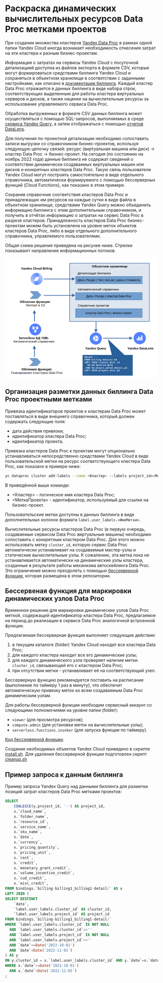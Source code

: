 # Раскраска динамических вычислительных ресурсов Data Proc метками проектов

При создании множества кластеров [Yandex Data Proc](https://cloud.yandex.ru/services/data-proc) в рамках одной папки Yandex Cloud иногда возникает необходимость отнесения затрат на эти кластера к разным бизнес-проектам.

Информация о затратах на сервисы Yandex Cloud с посуточной детализацией доступна из файлов экспорта в формате CSV, которые могут формироваться средствами биллинга Yandex Cloud и сохраняться в объектном хранилище в соответствии с заданными настройками, как описано в [документации биллинга](https://cloud.yandex.ru/docs/billing/operations/get-folder-report). Каждый кластер Data Proc отражается в данных биллинга в виде набора строк, соответствующих выделенным для работы кластера виртуальных серверов и дисков, а также наценке на вычислительные ресурсы за использование управляемого сервиса Data Proc.

Обработка выгруженных в формате CSV данных биллинга может осуществляться с помощью SQL-запросов, выполняемых в среде [сервиса Yandex Query](https://cloud.yandex.ru/docs/query/tutorials/billing), а затем отображаться с помощью [отчетов DataLens](https://cloud.yandex.ru/docs/query/tutorials/datalens).

Для получения по-проектной детализации необходимо сопоставить записи выгрузки со справочником бизнес-проектов, используя следующую цепочку связей: ресурс (виртуальная машина или диск) -> кластер Data Proc -> бизнес-проект. На сегодня (по состоянию на ноябрь 2022 года) данные биллинга не содержат сведений о соответствии динамически создаваемых виртуальных машин или дисков и конкретных кластеров Data Proc. Такую связь пользователи Yandex Cloud могут построить самостоятельно в виде отдельного справочника, автоматически формируемого с помощью бессерверных функций (Cloud Functions), как показано в этом примере.

Сохранив справочник соответствия кластеров Data Proc и принадлежащих им ресурсов на каждые сутки в виде файла в объектном хранилище, средствами Yandex Query можно объединить информацию биллинга с этим дополнительным справочником, и получить в отчётах информацию о затратах на сервис Data Proc в разрезе кластеров. Принадлежность кластеров Data Proc бизнес-проектам можем быть установлена на уровне меток объектов кластеров Data Proc, либо в виде отдельного дополнительного справочника, управляемого пользователями.

Общая схема решения приведена на рисунке ниже. Стрелки показывают направление информационных потоков.

![Схема решения](images/solution-schema.png)

## Организация разметки данных биллинга Data Proc проектными метками

Привязка идентификаторов проектов к кластерам Data Proc может поставляться в виде внешнего справочника, который должен содержать следующие поля:
* дата действия привязки;
* идентификатор кластера Data Proc;
* идентификатор проекта.

Привязка кластеров Data Proc к проектам могут опционально устанавливаться непосредственно средствами Yandex Cloud в виде пользовательской метки на ресурс соответствующего кластера Data Proc, как показано в примере ниже:

```bash
yc dataproc cluster add-labels --name <Кластер> --labels project_id=<МеткаПроекта>
```

В приведённой выше команде:
* <Кластер> - логическое имя кластера Data Proc;
* <МеткаПроекта> - идентификатор, используемый для ссылки на бизнес-проект.

Пользовательские метки доступны в данных биллинга в виде дополнительных колонок формата `label.user_labels.<ИмяМетки>`.

Вычислительные ресурсы кластеров Data Proc (в первую очередь, создаваемые сервисом Data Proc виртуальные машины) необходимо сопоставить с конкретным кластером Data Proc. Для этого можно использовать метку `cluster_id`, которую сервис Data Proc автоматически устанавливает на создаваемые мастер-узлы и статические вычислительные узлы. К сожалению, эта метка пока не устанавливается автоматически на динамические узлы кластера, созданные в результате работы механизма автоскейлинга Data Proc. Это ограничение можно преодолеть с помощью [бессерверной функции](https://cloud.yandex.ru/services/functions), которая размещена в этом репозитории.

## Бессервеная функция для маркировки динамических узлов Data Proc

Временное решение для маркировки динамических узлов Data Proc меткой, содержащей идентификатор кластера Data Proc, предлагаемое на период до реализации в сервисе Data Proc аналогичной встроенной функции.

Предлагаемая бессерверная функция выполняет следующие действия:
1. в текущем каталоге (folder) Yandex Cloud находит все кластера Data Proc;
2. для каждого кластера находит все его динамические узлы;
3. для каждого динамического узла проверяет наличие метки `cluster_id`, связывающей его с кластером Data Proc;
4. при отсутствии метки - устанавливает её на соответствующий узел.

Бессерверную функцию рекомендуется поставить на расписание (выполнение по таймеру 1 раз в минуту), что обеспечит автоматическую привязку меток ко всем создаваемым Data Proc динамическим узлам.

Для работы бессерверной функции необходим сервисный аккаунт со следующими полномочиями на уровне папки (folder):
* `viewer` (для просмотра ресурсов);
* `compute.admin` (для установки меток на вычислительные узлы);
* `serverless.functions.invoker` (для запуска функции по таймеру).

[Код бессерверной функции](https://github.com/zinal/yc-dataproc-snippets/blob/main/dp-compute-colorizer/cf/cfunc.py).

Создание необходимых объектов Yandex Cloud приведено в скрипте [install.sh](https://github.com/zinal/yc-dataproc-snippets/blob/main/dp-compute-colorizer/install.sh). Для удаления бессерверной функции подготовлен скрипт [cleanup.sh](https://github.com/zinal/yc-dataproc-snippets/blob/main/dp-compute-colorizer/cleanup.sh)

## Пример запроса к данным биллинга

Пример запроса Yandex Query над данными биллинга для разметки позиций затрат кластеров Data Proc метками проектов:

```SQL
SELECT
    COALESCE(y.project_id, '-') AS project_id,
    x.`cloud_name`,
    x.`folder_name`,
    x.`resource_id`,
    x.`service_name`,
    x.`sku_name`,
    x.`date`,
    x.`currency`,
    x.`pricing_quantity`,
    x.`pricing_unit`,
    x.`cost`,
    x.`credit`,
    x.`monetary_grant_credit`,
    x.`volume_incentive_credit`,
    x.`cud_credit`,
    x.`misc_credit`,
FROM bindings.`billing-billing1_billing1-detail/` AS x
LEFT JOIN (
SELECT DISTINCT
    `date`,
    `label.user_labels.cluster_id` AS cluster_id,
    `label.user_labels.project_id` AS project_id
FROM bindings.`billing-billing1_billing1-detail/`
WHERE `label.user_labels.cluster_id` IS NOT NULL
  AND `label.user_labels.cluster_id`<>''
  AND `label.user_labels.project_id` IS NOT NULL
  AND `label.user_labels.project_id`<>''
  AND `date`>=Date('2022-10-01')
  AND `date`<Date('2022-11-01')
) AS y
ON y.cluster_id = x.`label.user_labels.cluster_id` AND y.`date`=x.`date`
WHERE x.`date`>=Date('2022-10-01')
  AND x.`date`<Date('2022-11-01')
;
```
